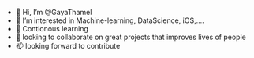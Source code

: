 - 👋 Hi, I’m @GayaThamel
- 👀 I’m interested in Machine-learning, DataScience, iOS,.... 
- 🌱 Contionous learning
- 💞️ looking to collaborate on great projects that improves lives of people
- 📫 looking forward to contribute

<!---
GayaThamel/GayaThamel is a ✨ special ✨ repository because its `README.md` (this file) appears on your GitHub profile.
You can click the Preview link to take a look at your changes.
--->
